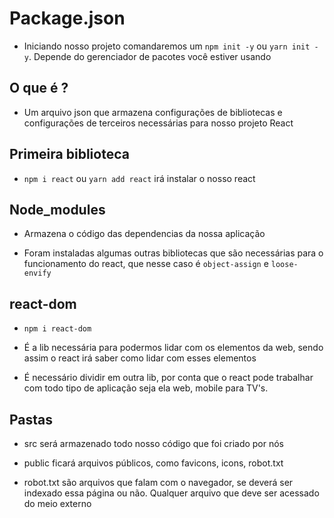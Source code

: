 # Package.json

- Iniciando nosso projeto comandaremos um `npm init -y` ou `yarn init -y`. Depende do gerenciador de pacotes você estiver usando

## O que é ?

- Um arquivo json que armazena configurações de bibliotecas e configurações de terceiros necessárias para nosso projeto React 

## Primeira biblioteca

- `npm i react` ou `yarn add react` irá instalar o nosso react

## Node_modules

- Armazena o código das dependencias da nossa aplicação

- Foram instaladas algumas outras bibliotecas que são necessárias para o funcionamento do react, que nesse caso é `object-assign` e `loose-envify`

## react-dom

- `npm i react-dom` 

- É a lib necessária para podermos lidar com os elementos da web, sendo assim o react irá saber como lidar com esses elementos

- É necessário dividir em outra lib, por conta que o react pode trabalhar com todo tipo de aplicação seja ela web, mobile para TV's.

## Pastas

- src será armazenado todo nosso código que foi criado por nós

- public ficará arquivos públicos, como favicons, icons, robot.txt

- robot.txt são arquivos que falam com o navegador, se deverá ser indexado essa página ou não. Qualquer arquivo que deve ser acessado do meio externo